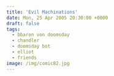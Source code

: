 ```yaml
---
title: 'Evil Machinations'
date: Mon, 25 Apr 2005 20:30:00 +0000
draft: false
tags:
  - bbaron von doomsday
  - chandler
  - doomsday bot
  - elliot
  - friends
image: /img/comic82.jpg
---
```


